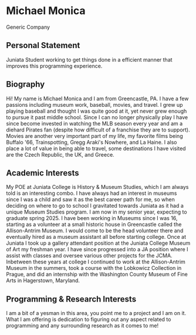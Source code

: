 # Michael Monica
Generic Company
## Personal Statement
Juniata Student working to get things done in a efficient manner that improves this programming experience.
## Biography
Hi! My name is Michael Monica and I am from Greencastle, PA. I have a few passions including museum work, baseball, movies, and travel. I grew up playing baseball and thought I was quite good at it, yet never grew enough to pursue it past middle school. Since I can no longer physically play I have since become invested in watching the MLB season every year and am a diehard Pirates fan (despite how difficult of a franchise they are to support). Movies are another very important part of my life, my favorite films being Buffalo '66, Trainspotting, Gregg Araki's Nowhere, and La Haine. I also place a lot of value in being able to travel, some destinations I have visited are the Czech Republic, the UK, and Greece. 
## Academic Interests 
My POE at Juniata College is History & Museum Studies, which I am always told is an interesting combo. I have always had an interest in museums since I was a child and saw it as the best career path for me, so when deciding on where to go to school I gravitated towards Juniata as it had a unique Museum Studies program. I am now in my senior year, expecting to graduate spring 2025. I have been working in Museums since I was 16, starting as a volunteer at a small historic house in Greencastle called the Allison-Antrim Museum. I would come to be the head volunteer there and eventually hired as a museum assistant all before starting college. Once at Juniata I took up a gallery attendant position at the Juniata College Museum of Art my freshman year. I have since progressed into a JA position where I assist with classes and oversee various other projects for the JCMA. Inbetween these years at college I continued to work at the Allison-Antrim Museum in the summers, took a course with the Lobkowicz Collection in Prague, and did an internship with the Washington County Museum of Fine Arts in Hagerstown, Maryland.
## Programming & Research Interests
I am a bit of a yesman in this area, you point me to a project and I am on it. What I am offering is dedication to figuring out any aspect related to programming and any surrounding research as it comes to me!
